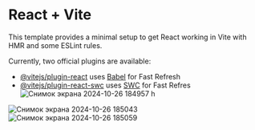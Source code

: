 # React + Vite

This template provides a minimal setup to get React working in Vite with HMR and some ESLint rules.

Currently, two official plugins are available:

- [@vitejs/plugin-react](https://github.com/vitejs/vite-plugin-react/blob/main/packages/plugin-react/README.md) uses [Babel](https://babeljs.io/) for Fast Refresh
- [@vitejs/plugin-react-swc](https://github.com/vitejs/vite-plugin-react-swc) uses [SWC](https://swc.rs/) for Fast Refres![Снимок экрана 2024-10-26 184957](https://github.com/user-attachments/assets/8091107d-ac27-4eab-aeef-1df684666b70)
h
  
![Снимок экрана 2024-10-26 185043](https://github.com/user-attachments/assets/0ef1f86c-0665-4eac-9982-2068bfc44298)
![Снимок экрана 2024-10-26 185059](https://github.com/user-attachments/assets/f82cf6c1-f3ed-468c-a6ed-16be96f70761)
